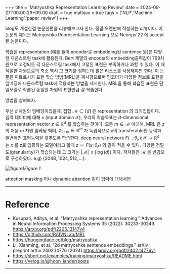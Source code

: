 +++
title = 'Matryoshka Representation Learning Review'
date = 2024-09-27T00:00:29+09:00
draft = true
mathjax = true
tags = ['NLP','Machine-Learning','paper_review']
+++

blog도 개설한겸 논문한편을 리뷰해보고자 한다. 정말 오랜만에 작성하는 리뷰이다. 이 논문의 제목은
Matryoshka Representation Learning 으로 Neurips'22 에 accept된 논문이다. 

학습된 representation (예를 들어 encoder로 embedding된 sentence 등)은 다양한 다운스트림 task에 활용된다. Bert 계열의 encoder의 embedding출력값이 768차원으로 고정되듯 각 다운스트림 task에서 고정된 표현은 부족하거나 과할 수 있다. 이 때 적절한 차원으로의 축소 역시 그 크기를 정하는데 많은 리소스를 사용해야만 한다. 이 논문은 마트료시카 표현 학습 방법(MRL)을 제시함으로써 인코더가 다양한 정보로 표현을 임베딩해 다운스트림 task에 적응하는 방법을 제시한다. MRL을 통해 학습된 표현은 단일모델로 학습된 동일한 차원의 표현만큼 잘 학습한다.

방법을 살펴보자. 

우선 $d$ 차원의 임베딩이있을때, 집합 $\mathcal{M}\subset [d]$ 은 representation 의 크기집합이다. 입력 데이터에 대해 $x$ (input domain $\mathcal{X}$), 우리의 학습목표는  $d$-dimensional representation vector $z \in \mathbb{R}^d$ 를 학습하는 것이다. 모든 $m\in\mathcal{M}$ 에대해, MRL 은 $z$ 의 처음 $m$ 차원 임베딩 벡터, $z_{1:m}\in\mathbb{R}^m$ 가 독립적으로 $x$의 transferable한 능력과 일반적인 표현능력을 갖추도록 학습한다.  deep neural network $F(\, \cdot\,  ;\theta_F)\colon \mathcal{X} \rightarrow \mathbb{R}^d$ 는 $x$ 를 $z$로 맵핑하는 모델이라고 할때  $z \coloneqq F(x; \theta_F)$ 와 같이 적을 수 있다. 다양한 정밀도(granularity)가 학습되는데 그 크기는  $\lvert \mathcal{M} \rvert \leq \lfloor{\log(d)}\rfloor$ 이다. 저자들은 $\mathcal{M}$ 을 반감으로 구성하였다. e.g) $\{2048,1024,512,...\}$.  






![figure1](/img/Maytyoshka_img1.png)*Figure 1* 


attnetion masking 이나 dynamic attention 같이 입력에 대해서만 

--- 
# Reference
- Kusupati, Aditya, et al. "Matryoshka representation learning." Advances in Neural Information Processing Systems 35 (2022): 30233-30249. https://arxiv.org/pdf/2205.13147v4 
- https://github.com/RAIVNLab/MRL
- https://huggingface.co/blog/matryoshka
- Li, Xianming, et al. "2d matryoshka sentence embeddings." arXiv preprint arXiv:2402.14776 (2024).https://arxiv.org/pdf/2402.14776v1
- https://sbert.net/examples/training/matryoshka/README.html
- https://velog.io/@hoon_lander/posts
--- 
